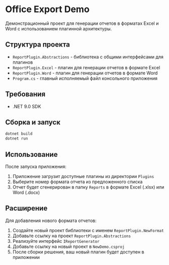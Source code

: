 # Office Export Demo

Демонстрационный проект для генерации отчетов в форматах Excel и Word с использованием плагинной архитектуры.

## Структура проекта

-   `ReportPlugin.Abstractions` - библиотека с общими интерфейсами для плагинов
-   `ReportPlugin.Excel` - плагин для генерации отчетов в формате Excel
-   `ReportPlugin.Word` - плагин для генерации отчетов в формате Word
-   `Program.cs` - главный исполняемый файл консольного приложения

## Требования

-   .NET 9.0 SDK

## Сборка и запуск

```bash
dotnet build
dotnet run
```

## Использование

После запуска приложения:

1. Приложение загрузит доступные плагины из директории `Plugins`
2. Выберите номер формата отчета из предложенного списка
3. Отчет будет сгенерирован в папку `Reports` в формате Excel (.xlsx) или Word (.docx)

## Расширение

Для добавления нового формата отчетов:

1. Создайте новый проект библиотеки с именем `ReportPlugin.NewFormat`
2. Добавьте ссылку на проект `ReportPlugin.Abstractions`
3. Реализуйте интерфейс `IReportGenerator`
4. Добавьте ссылку на новый проект в `NewDemo.csproj`
5. После сборки решения, ваш новый плагин будет доступен в приложении
